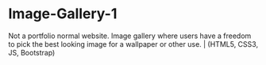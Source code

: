 # Image-Gallery-1
Not a portfolio normal website. Image gallery where users have a freedom to pick the best looking image for a wallpaper or other use. | (HTML5, CSS3, JS, Bootstrap)
